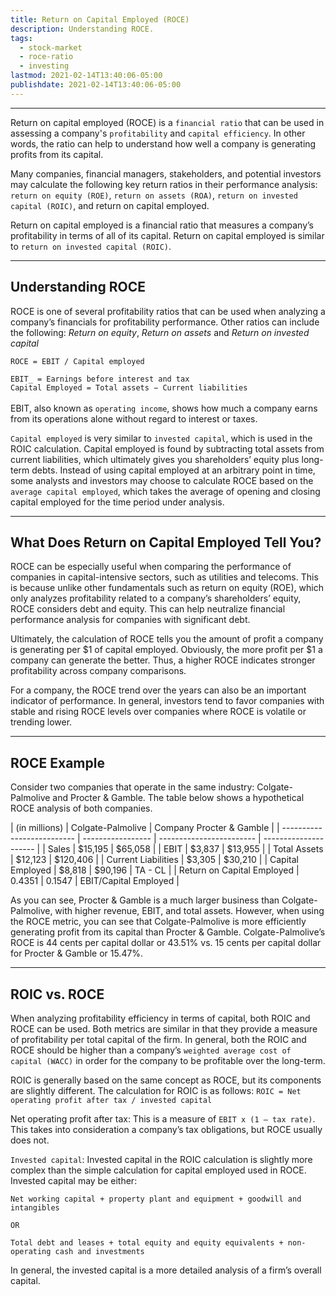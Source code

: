 ```yaml
---
title: Return on Capital Employed (ROCE)
description: Understanding ROCE.
tags:
  - stock-market
  - roce-ratio
  - investing
lastmod: 2021-02-14T13:40:06-05:00
publishdate: 2021-02-14T13:40:06-05:00
---
```


---

Return on capital employed (ROCE) is a `financial ratio` that can be used in assessing a company's `profitability` and `capital efficiency`. In other words, the ratio can help to understand how well a company is generating profits from its capital.

Many companies, financial managers, stakeholders, and potential investors may calculate the following key return ratios in their performance analysis: `return on equity (ROE)`, `return on assets (ROA)`, `return on invested capital (ROIC)`, and return on capital employed.

Return on capital employed is a financial ratio that measures a company’s profitability in terms of all of its capital. Return on capital employed is similar to `return on invested capital (ROIC)`.

---

## Understanding ROCE

ROCE is one of several profitability ratios that can be used when analyzing a company’s financials for profitability performance. Other ratios can include the following: _Return on equity_, _Return on assets_ and _Return on invested capital_

`ROCE = EBIT / Capital employed`<br />

`EBIT_ = Earnings before interest and tax`<br />
`Capital Employed = Total assets − Current liabilities`<br /><br />
​
EBIT, also known as `operating income`, shows how much a company earns from its operations alone without regard to interest or taxes.

`Capital employed` is very similar to `invested capital`, which is used in the ROIC calculation. Capital employed is found by subtracting total assets from current liabilities, which ultimately gives you shareholders’ equity plus long-term debts. Instead of using capital employed at an arbitrary point in time, some analysts and investors may choose to calculate ROCE based on the `average capital employed`, which takes the average of opening and closing capital employed for the time period under analysis.

---

## What Does Return on Capital Employed Tell You?

ROCE can be especially useful when comparing the performance of companies in capital-intensive sectors, such as utilities and telecoms. This is because unlike other fundamentals such as return on equity (ROE), which only analyzes profitability related to a company’s shareholders’ equity, ROCE considers debt and equity. This can help neutralize financial performance analysis for companies with significant debt.

Ultimately, the calculation of ROCE tells you the amount of profit a company is generating per $1 of capital employed. Obviously, the more profit per $1 a company can generate the better. Thus, a higher ROCE indicates stronger profitability across company comparisons.

For a company, the ROCE trend over the years can also be an important indicator of performance. In general, investors tend to favor companies with stable and rising ROCE levels over companies where ROCE is volatile or trending lower.

---

## ROCE Example

Consider two companies that operate in the same industry: Colgate-Palmolive and Procter & Gamble. The table below shows a hypothetical ROCE analysis of both companies.

| (in millions)              | Colgate-Palmolive | Company Procter & Gamble |
| -------------------------- | ----------------- | ------------------------ | --------------------- |
| Sales                      | $15,195           | $65,058                  |
| EBIT                       | $3,837            | $13,955                  |
| Total Assets               | $12,123           | $120,406                 |
| Current Liabilities        | $3,305            | $30,210                  |
| Capital Employed           | $8,818            | $90,196                  | TA - CL               |
| Return on Capital Employed | 0.4351            | 0.1547                   | EBIT/Capital Employed |

As you can see, Procter & Gamble is a much larger business than Colgate-Palmolive, with higher revenue, EBIT, and total assets. However, when using the ROCE metric, you can see that Colgate-Palmolive is more efficiently generating profit from its capital than Procter & Gamble. Colgate-Palmolive’s ROCE is 44 cents per capital dollar or 43.51% vs. 15 cents per capital dollar for Procter & Gamble or 15.47%.

---

## ROIC vs. ROCE

When analyzing profitability efficiency in terms of capital, both ROIC and ROCE can be used. Both metrics are similar in that they provide a measure of profitability per total capital of the firm. In general, both the ROIC and ROCE should be higher than a company’s `weighted average cost of capital (WACC)` in order for the company to be profitable over the long-term.

ROIC is generally based on the same concept as ROCE, but its components are slightly different.
The calculation for ROIC is as follows:
`ROIC = Net operating profit after tax / invested capital`

Net operating profit after tax: This is a measure of `EBIT x (1 – tax rate)`. This takes into consideration a company’s tax obligations, but ROCE usually does not.

`Invested capital`: Invested capital in the ROIC calculation is slightly more complex than the simple calculation for capital employed used in ROCE.
Invested capital may be either:

```
Net working capital + property plant and equipment + goodwill and intangibles

OR

Total debt and leases + total equity and equity equivalents + non-operating cash and investments
```

In general, the invested capital is a more detailed analysis of a firm’s overall capital.
